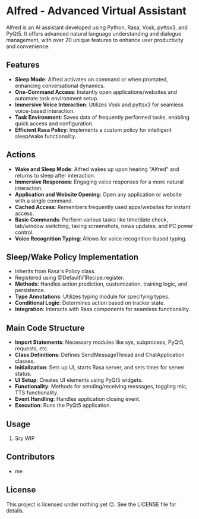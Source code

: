 # Alfred - Advanced Virtual Assistant

Alfred is an AI assistant developed using Python, Rasa, Vosk, pyttsx3, and PyQt5. It offers advanced natural language understanding and dialogue management, with over 20 unique features to enhance user productivity and convenience.

## Features

- **Sleep Mode**: Alfred activates on command or when prompted, enhancing conversational dynamics.
- **One-Command Access**: Instantly open applications/websites and automate task environment setup.
- **Immersive Voice Interaction**: Utilizes Vosk and pyttsx3 for seamless voice-based interaction.
- **Task Environment**: Saves data of frequently performed tasks, enabling quick access and configuration.
- **Efficient Rasa Policy**: Implements a custom policy for intelligent sleep/wake functionality.

## Actions

- **Wake and Sleep Mode**: Alfred wakes up upon hearing "Alfred" and returns to sleep after interaction.
- **Immersive Responses**: Engaging voice responses for a more natural interaction.
- **Application and Website Opening**: Open any application or website with a single command.
- **Cached Access**: Remembers frequently used apps/websites for instant access.
- **Basic Commands**: Perform various tasks like time/date check, tab/window switching, taking screenshots, news updates, and PC power control.
- **Voice Recognition Typing**: Allows for voice recognition-based typing.

## Sleep/Wake Policy Implementation

- Inherits from Rasa's Policy class.
- Registered using @DefaultV1Recipe.register.
- **Methods**: Handles action prediction, customization, training logic, and persistence.
- **Type Annotations**: Utilizes typing module for specifying types.
- **Conditional Logic**: Determines action based on tracker state.
- **Integration**: Interacts with Rasa components for seamless functionality.

## Main Code Structure

- **Import Statements**: Necessary modules like sys, subprocess, PyQt5, requests, etc.
- **Class Definitions**: Defines SendMessageThread and ChatApplication classes.
- **Initialization**: Sets up UI, starts Rasa server, and sets timer for server status.
- **UI Setup**: Creates UI elements using PyQt5 widgets.
- **Functionality**: Methods for sending/receiving messages, toggling mic, TTS functionality.
- **Event Handling**: Handles application closing event.
- **Execution**: Runs the PyQt5 application.

## Usage

1. Sry WIP
   
## Contributors

- me

## License

This project is licensed under nothing yet 😔. See the LICENSE file for details.


